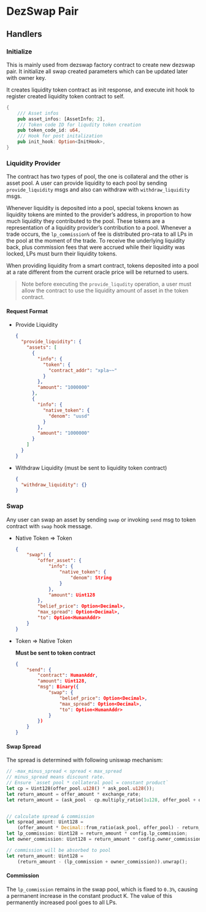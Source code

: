 # DezSwap Pair

## Handlers

### Initialize

This is mainly used from dezswap factory contract to create new dezswap pair. It initialize all swap created parameters which can be updated later with owner key.

It creates liquidity token contract as init response, and execute init hook to register created liquidity token contract to self.

```rust
{
    /// Asset infos
    pub asset_infos: [AssetInfo; 2],
    /// Token code ID for liqudity token creation
    pub token_code_id: u64,
    /// Hook for post initalization
    pub init_hook: Option<InitHook>,
}
```

### Liquidity Provider

The contract has two types of pool, the one is collateral and the other is asset pool. A user can provide liquidity to each pool by sending `provide_liquidity` msgs and also can withdraw with `withdraw_liquidity` msgs.

Whenever liquidity is deposited into a pool, special tokens known as liquidity tokens are minted to the provider’s address, in proportion to how much liquidity they contributed to the pool. These tokens are a representation of a liquidity provider’s contribution to a pool. Whenever a trade occurs, the `lp_commission%` of fee is distributed pro-rata to all LPs in the pool at the moment of the trade. To receive the underlying liquidity back, plus commission fees that were accrued while their liquidity was locked, LPs must burn their liquidity tokens.

When providing liquidity from a smart contract, tokens deposited into a pool at a rate different from the current oracle price will be returned to users.

> Note before executing the `provide_liqudity` operation, a user must allow the contract to use the liquidity amount of asset in the token contract.

#### Request Format

- Provide Liquidity

  ```json
  {
    "provide_liquidity": {
      "assets": [
        {
          "info": {
            "token": {
              "contract_addr": "xpla~~"
            }
          },
          "amount": "1000000"
        },
        {
          "info": {
            "native_token": {
              "denom": "uusd"
            }
          },
          "amount": "1000000"
        }
      ]
    }
  }
  ```

- Withdraw Liquidity (must be sent to liquidity token contract)
  ```json
  {
    "withdraw_liquidity": {}
  }
  ```

### Swap

Any user can swap an asset by sending `swap` or invoking `send` msg to token contract with `swap` hook message.

- Native Token => Token

  ```json
  {
      "swap": {
          "offer_asset": {
              "info": {
                  "native_token": {
                      "denom": String
                  }
              },
              "amount": Uint128
          },
          "belief_price": Option<Decimal>,
          "max_spread": Option<Decimal>,
          "to": Option<HumanAddr>
      }
  }
  ```

- Token => Native Token

  **Must be sent to token contract**

  ```json
  {
      "send": {
          "contract": HumanAddr,
          "amount": Uint128,
          "msg": Binary({
              "swap": {
                  "belief_price": Option<Decimal>,
                  "max_spread": Option<Decimal>,
                  "to": Option<HumanAddr>
              }
          })
      }
  }
  ```

#### Swap Spread

The spread is determined with following uniswap mechanism:

```rust
// -max_minus_spread < spread < max_spread
// minus_spread means discount rate.
// Ensure `asset pool * collateral pool = constant product`
let cp = Uint128(offer_pool.u128() * ask_pool.u128());
let return_amount = offer_amount * exchange_rate;
let return_amount = (ask_pool - cp.multiply_ratio(1u128, offer_pool + offer_amount))?;


// calculate spread & commission
let spread_amount: Uint128 =
    (offer_amount * Decimal::from_ratio(ask_pool, offer_pool) - return_amount)?;
let lp_commission: Uint128 = return_amount * config.lp_commission;
let owner_commission: Uint128 = return_amount * config.owner_commission;

// commission will be absorbed to pool
let return_amount: Uint128 =
    (return_amount - (lp_commission + owner_commission)).unwrap();
```

#### Commission

The `lp_commission` remains in the swap pool, which is fixed to `0.3%`, causing a permanent increase in the constant product K. The value of this permanently increased pool goes to all LPs.

